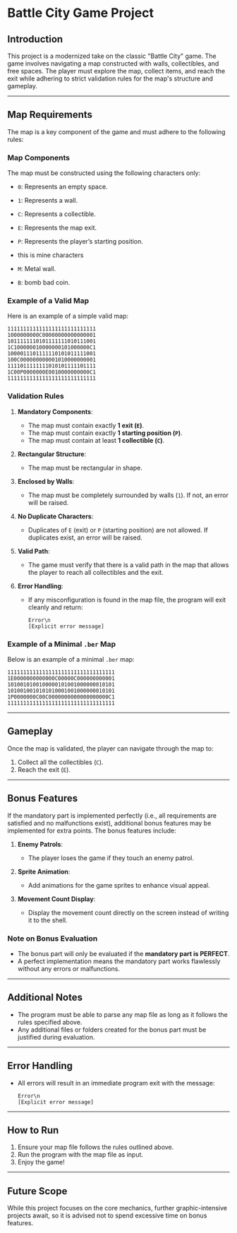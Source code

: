 # Battle City Game Project

## Introduction
This project is a modernized take on the classic "Battle City" game. The game involves navigating a map constructed with walls, collectibles, and free spaces. The player must explore the map, collect items, and reach the exit while adhering to strict validation rules for the map's structure and gameplay.

---

## Map Requirements
The map is a key component of the game and must adhere to the following rules:

### Map Components
The map must be constructed using the following characters only:
- `0`: Represents an empty space.
- `1`: Represents a wall.
- `C`: Represents a collectible.
- `E`: Represents the map exit.
- `P`: Represents the player’s starting position.

- this is mine characters
- `M`: Metal wall.
- `B`: bomb bad coin.

### Example of a Valid Map
Here is an example of a simple valid map:
```
1111111111111111111111111111
1000000000C00000000000000001
1011111110101111111010111001
1C100000010000000101000000C1
1000011101111110101011111001
100C000000000001010000000001
1111011111111010101111101111
1C00P0000000E0010000000000C1
1111111111111111111111111111
```

### Validation Rules
1. **Mandatory Components**:
   - The map must contain exactly **1 exit (`E`)**.
   - The map must contain exactly **1 starting position (`P`)**.
   - The map must contain at least **1 collectible (`C`)**.

2. **Rectangular Structure**:
   - The map must be rectangular in shape.

3. **Enclosed by Walls**:
   - The map must be completely surrounded by walls (`1`). If not, an error will be raised.

4. **No Duplicate Characters**:
   - Duplicates of `E` (exit) or `P` (starting position) are not allowed. If duplicates exist, an error will be raised.

5. **Valid Path**:
   - The game must verify that there is a valid path in the map that allows the player to reach all collectibles and the exit.

6. **Error Handling**:
   - If any misconfiguration is found in the map file, the program will exit cleanly and return:
     ```
     Error\n
     [Explicit error message]
     ```

### Example of a Minimal `.ber` Map
Below is an example of a minimal `.ber` map:
```
1111111111111111111111111111111111
1E0000000000000C00000C000000000001
1010010100100000101001000000010101
1010010010101010001001000000010101
1P0000000C00C0000000000000000000C1
1111111111111111111111111111111111
```

---

## Gameplay
Once the map is validated, the player can navigate through the map to:
1. Collect all the collectibles (`C`).
2. Reach the exit (`E`).

---

## Bonus Features
If the mandatory part is implemented perfectly (i.e., all requirements are satisfied and no malfunctions exist), additional bonus features may be implemented for extra points. The bonus features include:
1. **Enemy Patrols**:
   - The player loses the game if they touch an enemy patrol.

2. **Sprite Animation**:
   - Add animations for the game sprites to enhance visual appeal.

3. **Movement Count Display**:
   - Display the movement count directly on the screen instead of writing it to the shell.

### Note on Bonus Evaluation
- The bonus part will only be evaluated if the **mandatory part is PERFECT**.
- A perfect implementation means the mandatory part works flawlessly without any errors or malfunctions.

---

## Additional Notes
- The program must be able to parse any map file as long as it follows the rules specified above.
- Any additional files or folders created for the bonus part must be justified during evaluation.

---

## Error Handling
- All errors will result in an immediate program exit with the message:
  ```
  Error\n
  [Explicit error message]
  ```

---

## How to Run
1. Ensure your map file follows the rules outlined above.
2. Run the program with the map file as input.
3. Enjoy the game!

---

## Future Scope
While this project focuses on the core mechanics, further graphic-intensive projects await, so it is advised not to spend excessive time on bonus features.
